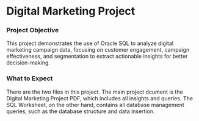 # Digital Marketing Project

### Project Objective
This project demonstrates the use of Oracle SQL to analyze digital marketing campaign data, focusing on customer engagement, campaign effectiveness, and segmentation to extract actionable insights for better decision-making.

### What to Expect
There are the two files in this project. The main project dcument is the Digital Marketing Project PDF, which includes all insights and queries. The SQL Worksheet, on the other hand, contains all database management queries, such as the database structure and data insertion.
